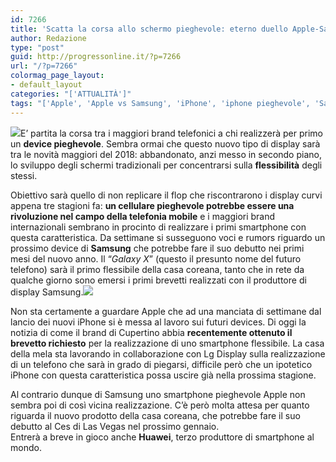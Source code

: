```yaml
---
id: 7266
title: 'Scatta la corsa allo schermo pieghevole: eterno duello Apple-Samsung'
author: Redazione
type: "post"
guid: http://progressonline.it/?p=7266
url: "/?p=7266"
colormag_page_layout:
- default_layout
categories: "['ATTUALITÀ']"
tags: "['Apple', 'Apple vs Samsung', 'iPhone', 'iphone pieghevole', 'Samsung', 'Samsung flessibile', 'Samsung pieghevole', 'smartphone flessibile', 'smartphone pieghevole']"
---
```


![](https://progressonline.it/wp-content/uploads/2017/11/Samsung-Foldable-Smartphone-e1472210548305-300x221.jpg)E’ partita la corsa tra i maggiori brand telefonici a chi realizzerà per primo un **device pieghevole**. Sembra ormai che questo nuovo tipo di display sarà tra le novità maggiori del 2018: abbandonato, anzi messo in secondo piano, lo sviluppo degli schermi tradizionali per concentrarsi sulla **flessibilità** degli stessi.

Obiettivo sarà quello di non replicare il flop che riscontrarono i display curvi appena tre stagioni fa: **un cellulare pieghevole potrebbe essere una rivoluzione nel campo della telefonia mobile** e i maggiori brand internazionali sembrano in procinto di realizzare i primi smartphone con questa caratteristica. Da settimane si susseguono voci e rumors riguardo un prossimo device di **Samsung** che potrebbe fare il suo debutto nei primi mesi del nuovo anno. Il “*Galaxy X*” (questo il presunto nome del futuro telefono) sarà il primo flessibile della casa coreana, tanto che in rete da qualche giorno sono emersi i primi brevetti realizzati con il produttore di display Samsung.![](https://progressonline.it/wp-content/uploads/2017/11/iphonex-300x167.jpg)

Non sta certamente a guardare Apple che ad una manciata di settimane dal lancio dei nuovi iPhone si è messa al lavoro sui futuri devices. Di oggi la notizia di come il brand di Cupertino abbia **recentemente ottenuto il brevetto richiesto** per la realizzazione di uno smartphone flessibile. La casa della mela sta lavorando in collaborazione con Lg Display sulla realizzazione di un telefono che sarà in grado di piegarsi, difficile però che un ipotetico iPhone con questa caratteristica possa uscire già nella prossima stagione.

Al contrario dunque di Samsung uno smartphone pieghevole Apple non sembra poi di così vicina realizzazione. C’è però molta attesa per quanto riguarda il nuovo prodotto della casa coreana, che potrebbe fare il suo debutto al Ces di Las Vegas nel prossimo gennaio.  
Entrerà a breve in gioco anche **Huawei**, terzo produttore di smartphone al mondo.